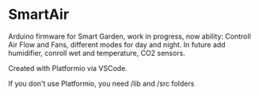 # SmartAir 
Arduino firmware for Smart Garden,
work in progress,
now ability:
Controll Air Flow and Fans,
different modes for day and night.
In future add humidifier,
conroll wet and temperature, CO2 sensors.

Created with Platformio via VSCode.

If you don't use Platformio, you need /lib and /src folders
